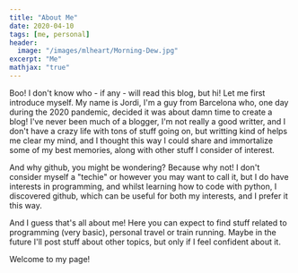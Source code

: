 ```yaml
---
title: "About Me"
date: 2020-04-10
tags: [me, personal]
header:
  image: "/images/mlheart/Morning-Dew.jpg"
excerpt: "Me"
mathjax: "true"
---
```


Boo! I don't know who - if any - will read this blog, but hi! Let me first introduce myself. My name is Jordi, I'm a guy from Barcelona who, one day during the 2020 pandemic, decided it was about damn time to create a blog! I've never been much of a blogger, I'm not really a good writter, and I don't have a crazy life with tons of stuff going on, but writting kind of helps me clear my mind, and I thought this way I could share and immortalize some of my best memories, along with other stuff I consider of interest.

And why github, you might be wondering? Because why not! I don't consider myself a "techie" or however you may want to call it, but I do have interests in programming, and whilst learning how to code with python, I discovered github, which can be useful for both my interests, and I prefer it this way. 

And I guess that's all about me! Here you can expect to find stuff related to programming (very basic), personal travel or train running. Maybe in the future I'll post stuff about other topics, but only if I feel confident about it. 

Welcome to my page!
